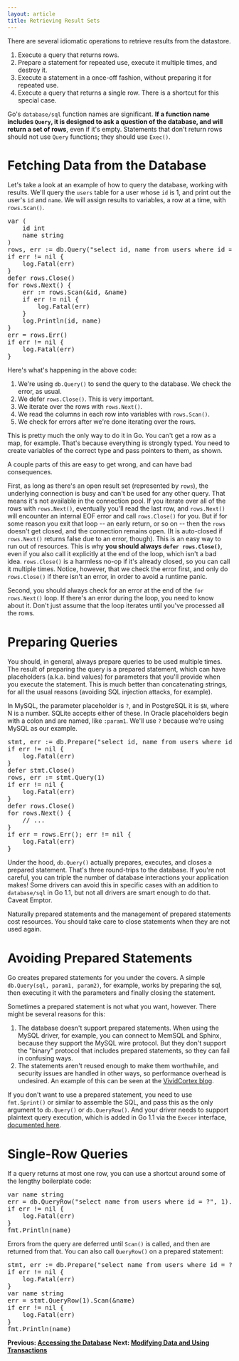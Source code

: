 ```yaml
---
layout: article
title: Retrieving Result Sets
---
```


There are several idiomatic operations to retrieve results from the datastore.

1. Execute a query that returns rows.
1. Prepare a statement for repeated use, execute it multiple times, and destroy it.
1. Execute a statement in a once-off fashion, without preparing it for repeated use.
1. Execute a query that returns a single row. There is a shortcut for this special case.

Go's `database/sql` function names are significant. **If a function name
includes `Query`, it is designed to ask a question of the database, and will
return a set of rows**, even if it's empty. Statements that don't return rows
should not use `Query` functions; they should use `Exec()`.

Fetching Data from the Database
===============================

Let's take a look at an example of how to query the database, working with
results. We'll query the `users` table for a user whose `id` is 1, and print out
the user's `id` and `name`.  We will assign results to variables, a row at a
time, with `rows.Scan()`.

<pre class="prettyprint lang-go">
var (
	id int
	name string
)
rows, err := db.Query("select id, name from users where id = ?", 1)
if err != nil {
	log.Fatal(err)
}
defer rows.Close()
for rows.Next() {
	err := rows.Scan(&amp;id, &amp;name)
	if err != nil {
		log.Fatal(err)
	}
	log.Println(id, name)
}
err = rows.Err()
if err != nil {
	log.Fatal(err)
}
</pre>

Here's what's happening in the above code:

1. We're using `db.Query()` to send the query to the database. We check the error, as usual.
2. We defer `rows.Close()`. This is very important.
3. We iterate over the rows with `rows.Next()`.
4. We read the columns in each row into variables with `rows.Scan()`.
5. We check for errors after we're done iterating over the rows.

This is pretty much the only way to do it in Go. You can't
get a row as a map, for example. That's because everything is strongly typed.
You need to create variables of the correct type and pass pointers to them, as
shown.

A couple parts of this are easy to get wrong, and can have bad consequences.

First, as long as there's an open result set (represented by `rows`), the
underlying connection is busy and can't be used for any other query. That means
it's not available in the connection pool. If you iterate over all of the rows
with `rows.Next()`, eventually you'll read the last row, and `rows.Next()` will
encounter an internal EOF error and call `rows.Close()` for you. But if for some
reason you exit that loop -- an early return, or so on -- then the
`rows` doesn't get closed, and the connection remains open. (It is auto-closed
if `rows.Next()` returns false due to an error, though). This is an easy way
to run out of resources. This is why **you should always `defer rows.Close()`**,
even if you also call it explicitly at the end of the loop, which isn't a bad
idea. `rows.Close()` is a harmless no-op if it's already closed, so you can call
it multiple times. Notice, however, that we check the error first, and only do
`rows.Close()` if there isn't an error, in order to avoid a runtime panic.

Second, you should always check for an error at the end of the `for rows.Next()`
loop. If there's an error during the loop, you need to know about it. Don't just
assume that the loop iterates until you've processed all the rows.

Preparing Queries
=================

You should, in general, always prepare queries to be used multiple times. The
result of preparing the query is a prepared statement, which can have
placeholders (a.k.a. bind values) for parameters that you'll provide when you
execute the statement.  This is much better than concatenating strings, for all
the usual reasons (avoiding SQL injection attacks, for example).

In MySQL, the parameter placeholder is `?`, and in PostgreSQL it is `$N`, where
N is a number. SQLite accepts either of these.  In Oracle placeholders begin with
a colon and are named, like `:param1`. We'll use `?` because we're using MySQL
as our example.

<pre class="prettyprint lang-go">
stmt, err := db.Prepare("select id, name from users where id = ?")
if err != nil {
	log.Fatal(err)
}
defer stmt.Close()
rows, err := stmt.Query(1)
if err != nil {
	log.Fatal(err)
}
defer rows.Close()
for rows.Next() {
	// ...
}
if err = rows.Err(); err != nil {
	log.Fatal(err)
}
</pre>

Under the hood, `db.Query()` actually prepares, executes, and closes a prepared
statement. That's three round-trips to the database. If you're not careful, you
can triple the number of database interactions your application makes! Some
drivers can avoid this in specific cases with an addition to `database/sql` in
Go 1.1, but not all drivers are smart enough to do that. Caveat Emptor.

Naturally prepared statements and the management of prepared statements cost
resources. You should take care to close statements when they are not used again.

Avoiding Prepared Statements
============================

Go creates prepared statements for you under the covers. A simple
`db.Query(sql, param1, param2)`, for example, works by preparing the sql, then
executing it with the parameters and finally closing the statement.

Sometimes a prepared statement is not what you want, however. There might be
several reasons for this:

1. The database doesn't support prepared statements. When using the MySQL
	driver, for example, you can connect to MemSQL and Sphinx, because they
	support the MySQL wire protocol. But they don't support the "binary" protocol
	that includes prepared statements, so they can fail in confusing ways.
2. The statements aren't reused enough to make them worthwhile, and security
	issues are handled in other ways, so performance overhead is undesired. An
	example of this can be seen at the
	[VividCortex blog](https://vividcortex.com/blog/2014/11/19/analyzing-prepared-statement-performance-with-vividcortex/).

If you don't want to use a prepared statement, you need to use `fmt.Sprint()` or
similar to assemble the SQL, and pass this as the only argument to `db.Query()`
or `db.QueryRow()`. And your driver needs to support plaintext query execution,
which is added in Go 1.1 via the `Execer` interface,
[documented here](http://golang.org/pkg/database/sql/driver/#Execer).

Single-Row Queries
==================

If a query returns at most one row, you can use a shortcut around some of the
lengthy boilerplate code:

<pre class="prettyprint lang-go">
var name string
err = db.QueryRow("select name from users where id = ?", 1).Scan(&amp;name)
if err != nil {
	log.Fatal(err)
}
fmt.Println(name)
</pre>

Errors from the query are deferred until `Scan()` is called, and then are
returned from that. You can also call `QueryRow()` on a prepared statement:

<pre class="prettyprint lang-go">
stmt, err := db.Prepare("select name from users where id = ?")
if err != nil {
	log.Fatal(err)
}
var name string
err = stmt.QueryRow(1).Scan(&amp;name)
if err != nil {
	log.Fatal(err)
}
fmt.Println(name)
</pre>

**Previous: [Accessing the Database](accessing.html)**
**Next: [Modifying Data and Using Transactions](modifying.html)**

